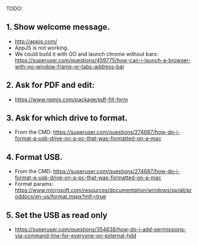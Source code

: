 ﻿TODO:

## 1. Show welcome message.

- <http://appjs.com/>
- AppJS is not working.
- We could build it with GO and launch chrome without bars:
  <https://superuser.com/questions/459775/how-can-i-launch-a-browser-with-no-window-frame-or-tabs-address-bar>

## 2. Ask for PDF and edit:

- <https://www.npmjs.com/package/pdf-fill-form>

## 3. Ask for which drive to format.

- From the CMD: <https://superuser.com/questions/274687/how-do-i-format-a-usb-drive-on-a-pc-that-was-formatted-on-a-mac>

## 4. Format USB.

- From the CMD: <https://superuser.com/questions/274687/how-do-i-format-a-usb-drive-on-a-pc-that-was-formatted-on-a-mac>
- Format params: <https://www.microsoft.com/resources/documentation/windows/xp/all/proddocs/en-us/format.mspx?mfr=true>

## 5. Set the USB as read only

- <https://superuser.com/questions/354638/how-do-i-add-permissions-via-command-line-for-everyone-on-external-hdd>
